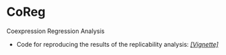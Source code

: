 # CoReg
Coexpression Regression Analysis


-   Code for reproducing the results of the replicability analysis:  [*\[Vignette\]*](https://hwiyoungstat.github.io/Replicabiliy_SI.html)
